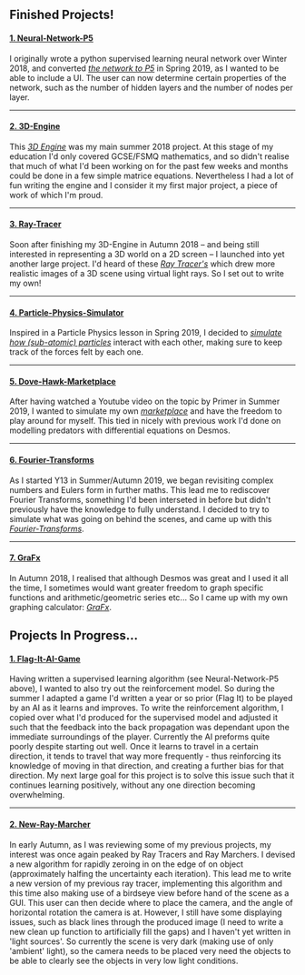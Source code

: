 
## Finished Projects!


#### [1. Neural-Network-P5](https://tobiasloader.github.io/Neural-Network-P5)

I originally wrote a python supervised learning neural network over Winter 2018, and converted *[the network to P5](https://tobiasloader.github.io/Neural-Network-P5)* in Spring 2019, as I wanted to be able to include a UI. The user can now determine certain properties of the network, such as the number of hidden layers and the number of nodes per layer.

---

#### [2. 3D-Engine](https://tobiasloader.github.io/3D-Engine)

This *[3D Engine](https://tobiasloader.github.io/3D-Engine)* was my main summer 2018 project. At this stage of my education I'd only covered GCSE/FSMQ mathematics, and so didn't realise that much of what I'd been working on for the past few weeks and months could be done in a few simple matrice equations. Nevertheless I had a lot of fun writing the engine and I consider it my first major project, a piece of work of which I'm proud.

---

#### [3. Ray-Tracer](https://tobiasloader.github.io/Ray-Tracer)

Soon after finishing my 3D-Engine in Autumn 2018 – and being still interested in representing a 3D world on a 2D screen – I launched into yet another large project. I'd heard of these *[Ray Tracer's](https://tobiasloader.github.io/Ray-Tracer)* which drew more realistic images of a 3D scene using virtual light rays. So I set out to write my own!

---

#### [4. Particle-Physics-Simulator](https://tobiasloader.github.io/Particle-Physics-Simulator)

Inspired in a Particle Physics lesson in Spring 2019, I decided to *[simulate how (sub-atomic) particles](https://tobiasloader.github.io/Particle-Physics-Simulator)* interact with each other, making sure to keep track of the forces felt by each one. 

---

#### [5. Dove-Hawk-Marketplace](https://tobiasloader.github.io/Dove-Hawk-Marketplace)

After having watched a Youtube video on the topic by Primer in Summer 2019, I wanted to simulate my own *[marketplace](https://tobiasloader.github.io/Dove-Hawk-Marketplace)* and have the freedom to play around for myself. This tied in nicely with previous work I'd done on modelling predators with differential equations on Desmos.

---

#### [6. Fourier-Transforms](https://tobiasloader.github.io/Fourier-Transforms)

As I started Y13 in Summer/Autumn 2019, we began revisiting complex numbers and Eulers form in further maths. This lead me to rediscover Fourier Transforms, something I'd been interseted in before but didn't previously have the knowledge to fully understand. I decided to try to simulate what was going on behind the scenes, and came up with this *[Fourier-Transforms](https://tobiasloader.github.io/Fourier-Transforms)*.

---

#### [7. GraFx](https://tobiasloader.github.io/GraFx)

In Autumn 2018, I realised that although Desmos was great and I used it all the time, I sometimes would want greater freedom to graph specific functions and arithmetic/geometric series etc... So I came up with my own graphing calculator: *[GraFx](https://tobiasloader.github.io/GraFx)*.


## Projects In Progress... 


#### [1. Flag-It-AI-Game](https://tobiasloader.github.io/Flag-It-AI-Game)

Having written a supervised learning algorithm (see Neural-Network-P5 above), I wanted to also try out the reinforcement model. So during the summer I adapted a game I'd written a year or so prior (Flag It) to be played by an AI as it learns and improves. To write the reinforcement algorithm, I copied over what I'd produced for the supervised model and adjusted it such that the feedback into the back propagation was dependant upon the immediate surroundings of the player. Currently the AI preforms quite poorly despite starting out well. Once it learns to travel in a certain direction, it tends to travel that way more frequently - thus reinforcing its knowledge of moving in that direction, and creating a further bias for that direction. My next large goal for this project is to solve this issue such that it continues learning positively, without any one direction becoming overwhelming.

---

#### [2. New-Ray-Marcher](https://tobiasloader.github.io/New-Ray-Marcher)

In early Autumn, as I was reviewing some of my previous projects, my interest was once again peaked by Ray Tracers and Ray Marchers. I devised a new algorithm for rapidly zeroing in on the edge of on object (approximately halfing the uncertainty each iteration). This lead me to write a new version of my previous ray tracer, implementing this algorithm and this time also making use of a birdseye view before hand of the scene as a GUI. This user can then decide where to place the camera, and the angle of horizontal rotation the camera is at. However, I still have some displaying issues, such as black lines through the produced image (I need to write a new clean up function to artificially fill the gaps) and I haven't yet written in 'light sources'. So currently the scene is very dark (making use of only 'ambient' light), so the camera needs to be placed very need the objects to be able to clearly see the objects in very low light conditions.
